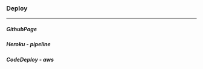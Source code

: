 ### Deploy
---




##### GithubPage
##### Heroku - pipeline
##### CodeDeploy - aws
#### 





```
```

```
```

```
```
